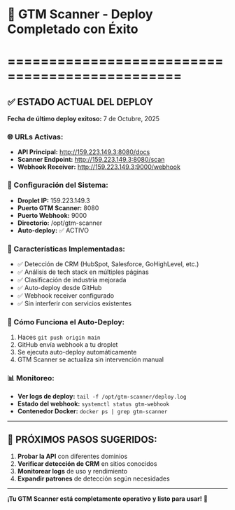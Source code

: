 # 🎉 GTM Scanner - Deploy Completado con Éxito
# ===============================================

## ✅ ESTADO ACTUAL DEL DEPLOY

**Fecha de último deploy exitoso:** 7 de Octubre, 2025

### 🌐 URLs Activas:
- **API Principal:** http://159.223.149.3:8080/docs
- **Scanner Endpoint:** http://159.223.149.3:8080/scan
- **Webhook Receiver:** http://159.223.149.3:9000/webhook

### 🔧 Configuración del Sistema:
- **Droplet IP:** 159.223.149.3
- **Puerto GTM Scanner:** 8080
- **Puerto Webhook:** 9000
- **Directorio:** /opt/gtm-scanner
- **Auto-deploy:** ✅ ACTIVO

### 🚀 Características Implementadas:
- ✅ Detección de CRM (HubSpot, Salesforce, GoHighLevel, etc.)
- ✅ Análisis de tech stack en múltiples páginas
- ✅ Clasificación de industria mejorada
- ✅ Auto-deploy desde GitHub
- ✅ Webhook receiver configurado
- ✅ Sin interferir con servicios existentes

### 🔄 Cómo Funciona el Auto-Deploy:
1. Haces `git push origin main`
2. GitHub envía webhook a tu droplet
3. Se ejecuta auto-deploy automáticamente
4. GTM Scanner se actualiza sin intervención manual

### 📊 Monitoreo:
- **Ver logs de deploy:** `tail -f /opt/gtm-scanner/deploy.log`
- **Estado del webhook:** `systemctl status gtm-webhook`
- **Contenedor Docker:** `docker ps | grep gtm-scanner`

---

## 🎯 PRÓXIMOS PASOS SUGERIDOS:

1. **Probar la API** con diferentes dominios
2. **Verificar detección de CRM** en sitios conocidos
3. **Monitorear logs** de uso y rendimiento
4. **Expandir patrones** de detección según necesidades

---

**¡Tu GTM Scanner está completamente operativo y listo para usar!** 🚀